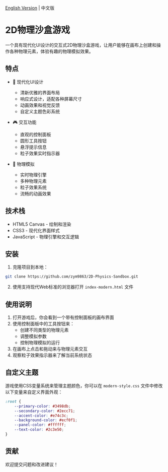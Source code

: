 [English Version](README_EN.md) | 中文版

# 2D物理沙盒游戏

一个具有现代化UI设计的交互式2D物理沙盒游戏，让用户能够在画布上创建和操作各种物理元素，体验有趣的物理模拟效果。

## 特点

- 🎨 现代化UI设计
  - 清新优雅的界面布局
  - 响应式设计，适配各种屏幕尺寸
  - 动画效果和视觉反馈
  - 自定义主题色彩系统

- 🎮 交互功能
  - 直观的控制面板
  - 圆形工具按钮
  - 悬浮提示信息
  - 粒子效果实时指示器

- 🔧 物理模拟
  - 实时物理引擎
  - 多种物理元素
  - 粒子效果系统
  - 流畅的动画效果

## 技术栈

- HTML5 Canvas - 绘制和渲染
- CSS3 - 现代化界面样式
- JavaScript - 物理引擎和交互逻辑

## 安装

1. 克隆项目到本地：
```bash
git clone https://github.com/zym9863/2D-Physics-Sandbox.git
```

2. 使用支持现代Web标准的浏览器打开 `index-modern.html` 文件

## 使用说明

1. 打开游戏后，你会看到一个带有控制面板的画布界面
2. 使用控制面板中的工具按钮来：
   - 创建不同类型的物理元素
   - 调整模拟参数
   - 控制物理模拟的运行
3. 在画布上点击和拖动来与物理元素交互
4. 观察粒子效果指示器来了解当前系统状态

## 自定义主题

游戏使用CSS变量系统来管理主题颜色，你可以在 `modern-style.css` 文件中修改以下变量来自定义界面外观：

```css
:root {
    --primary-color: #3498db;
    --secondary-color: #2ecc71;
    --accent-color: #e74c3c;
    --background-color: #ecf0f1;
    --panel-color: #ffffff;
    --text-color: #2c3e50;
}
```

## 贡献

欢迎提交问题和改进建议！
